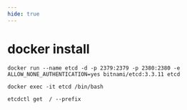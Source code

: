 ```yaml
---
hide: true
---
```


# docker install

```
docker run --name etcd -d -p 2379:2379 -p 2380:2380 -e ALLOW_NONE_AUTHENTICATION=yes bitnami/etcd:3.3.11 etcd 
```
```
docker exec -it etcd /bin/bash
```
```
etcdctl get  / --prefix 
```

